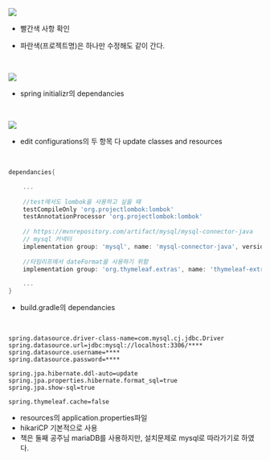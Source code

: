 ![](https://images.velog.io/images/sonchanwoo/post/caea4888-fe0d-42be-9378-cdcd88b0ac03/20220119_151247.png)

- 빨간색 사항 확인

- 파란색(프로젝트명)은 하나만 수정해도 같이 간다.

<br/>

![](https://images.velog.io/images/sonchanwoo/post/ab1521ff-82f0-4e48-8f09-6a42c024db74/20220119_151452.png)

- spring initializr의 dependancies

<br/>

![](https://images.velog.io/images/sonchanwoo/post/26be9a6d-93b6-49e8-b34e-47f4cc10fe96/image.png)

- edit configurations의 두 항목 다 update classes and resources

<br/>

```gradle
dependancies{

    ...
    
    //test에서도 lombok을 사용하고 싶을 때
    testCompileOnly 'org.projectlombok:lombok'
    testAnnotationProcessor 'org.projectlombok:lombok'
    
    // https://mvnrepository.com/artifact/mysql/mysql-connector-java
    // mysql 커넥터
    implementation group: 'mysql', name: 'mysql-connector-java', version: '8.0.27'
    
    //타임리프에서 dateFormat을 사용하기 위함
    implementation group: 'org.thymeleaf.extras', name: 'thymeleaf-extras-java8time'

    ...
}
```

- build.gradle의 dependancies

<br/>

```properties
spring.datasource.driver-class-name=com.mysql.cj.jdbc.Driver
spring.datasource.url=jdbc:mysql://localhost:3306/****
spring.datasource.username=****
spring.datasource.password=****

spring.jpa.hibernate.ddl-auto=update
spring.jpa.properties.hibernate.format_sql=true
spring.jpa.show-sql=true

spring.thymeleaf.cache=false
```

- resources의 application.properties파일
- hikariCP 기본적으로 사용
- 책은 둘째 공주님 mariaDB를 사용하지만, 설치문제로 mysql로 따라가기로 하였다.